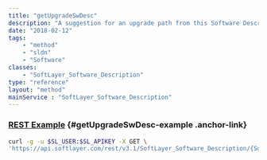 ```yaml
---
title: "getUpgradeSwDesc"
description: "A suggestion for an upgrade path from this Software Description (Deprecated - Use upgradeSoftwareDescription)"
date: "2018-02-12"
tags:
    - "method"
    - "sldn"
    - "Software"
classes:
    - "SoftLayer_Software_Description"
type: "reference"
layout: "method"
mainService : "SoftLayer_Software_Description"
---
```


### [REST Example](#getUpgradeSwDesc-example) <a href="/article/rest/"><i class="fas fa-question"></i></a> {#getUpgradeSwDesc-example .anchor-link} 
```bash
curl -g -u $SL_USER:$SL_APIKEY -X GET \
'https://api.softlayer.com/rest/v3.1/SoftLayer_Software_Description/{SoftLayer_Software_DescriptionID}/getUpgradeSwDesc'
```
